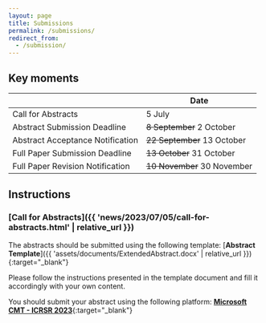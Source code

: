 ```yaml
---
layout: page
title: Submissions
permalink: /submissions/
redirect_from:
  - /submission/
---
```


## Key moments
|                                       | Date                          |
| ------------------------------------- | ----------------------------- |
| Call for Abstracts                    | 5 July                        |
| Abstract Submission Deadline          | ~~8 September~~  2 October    |
| Abstract Acceptance Notification      | ~~22 September~~ 13 October   |
| Full Paper Submission Deadline        | ~~13 October~~ 31 October     |
| Full Paper Revision Notification      | ~~10 November~~ 30 November   |

## Instructions

### [Call for Abstracts]({{ 'news/2023/07/05/call-for-abstracts.html' | relative_url }})
The abstracts should be submitted using the following template: [**Abstract Template**]({{ 'assets/documents/ExtendedAbstract.docx' | relative_url }}){:target="_blank"}

Please follow the instructions presented in the template document and fill it accordingly with your own content.

You should submit your abstract using the following platform: [**Microsoft CMT - ICRSR 2023**](https://cmt3.research.microsoft.com/ICRSR2023/){:target="_blank"}